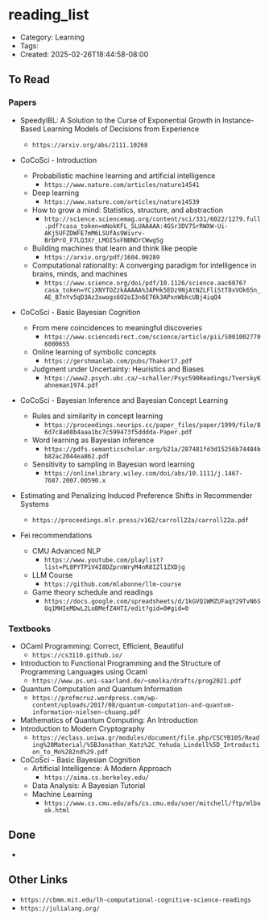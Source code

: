 reading_list
============
- Category: Learning
- Tags: 
- Created: 2025-02-26T18:44:58-08:00

## To Read

### Papers
- SpeedyIBL: A Solution to the Curse of Exponential Growth in Instance-Based Learning Models of Decisions from Experience
	- ``https://arxiv.org/abs/2111.10268``
- CoCoSci - Introduction
	- Probabilistic machine learning and artificial intelligence
		- ``https://www.nature.com/articles/nature14541``
	- Deep learning
		- ``https://www.nature.com/articles/nature14539``
	- How to grow a mind: Statistics, structure, and abstraction
		- ``http://science.sciencemag.org/content/sci/331/6022/1279.full.pdf?casa_token=mNokKFL_5LUAAAAA:4GSr3DV7SrRWXW-Ui-AKj5UFZDWFE7mM6LSUfAs9Wivrv-BrbPrO_F7LQ3Xr_LMOI5xFNBNOrCWwgSg``
	- Building machines that learn and think like people
		- ``https://arxiv.org/pdf/1604.00289``
	- Computational rationality: A converging paradigm for intelligence in brains, minds, and machines
		- ``https://www.science.org/doi/pdf/10.1126/science.aac6076?casa_token=YCiXNYTOZzkAAAAA%3APHk5EDz9NjAtNZLFliStT8xVOk65n_AE_B7nYv5qD3Az3xwogs6O2oI3n6E76k3APxnWbkcUBj4iqQ4``
- CoCoSci - Basic Bayesian Cognition
	- From mere coincidences to meaningful discoveries
		- ``https://www.sciencedirect.com/science/article/pii/S0010027706000655``
	- Online learning of symbolic concepts
		- ``https://gershmanlab.com/pubs/Thaker17.pdf``
	- Judgment under Uncertainty: Heuristics and Biases
		- ``https://www2.psych.ubc.ca/~schaller/Psyc590Readings/TverskyKahneman1974.pdf``
- CoCoSci - Bayesian Inference and Bayesian Concept Learning
	- Rules and similarity in concept learning
		- ``https://proceedings.neurips.cc/paper_files/paper/1999/file/86d7c8a08b4aaa1bc7c599473f5dddda-Paper.pdf``
	- Word learning as Bayesian inference
		- ``https://pdfs.semanticscholar.org/b21a/287481fd3d15256b74484bb82ac2044ea862.pdf``
	- Sensitivity to sampling in Bayesian word learning
		- ``https://onlinelibrary.wiley.com/doi/abs/10.1111/j.1467-7687.2007.00590.x`` 
- Estimating and Penalizing Induced Preference Shifts in Recommender Systems
	- ``https://proceedings.mlr.press/v162/carroll22a/carroll22a.pdf``

- Fei recommendations
	- CMU Advanced NLP
		- `https://www.youtube.com/playlist?list=PL8PYTP1V4I8DZprnWryM4nR8IZl1ZXDjg`
	- LLM Course
		- `https://github.com/mlabonne/llm-course`
	- Game theory schedule and readings
		- `https://docs.google.com/spreadsheets/d/1kGVQ1WMZUFaqY29TvN6SOq1MHIeMDwL2LoBMefZ4HTI/edit?gid=0#gid=0`



### Textbooks
- OCaml Programming: Correct, Efficient, Beautiful
	- ``https://cs3110.github.io/``
- Introduction to Functional Programming and the Structure of Programming Languages using Ocaml
	- ``https://www.ps.uni-saarland.de/~smolka/drafts/prog2021.pdf``
- Quantum Computation and Quantum Information
	- ``https://profmcruz.wordpress.com/wp-content/uploads/2017/08/quantum-computation-and-quantum-information-nielsen-chuang.pdf``
- Mathematics of Quantum Computing: An Introduction
- Introduction to Modern Cryptography
	- ``https://eclass.uniwa.gr/modules/document/file.php/CSCYB105/Reading%20Material/%5BJonathan_Katz%2C_Yehuda_Lindell%5D_Introduction_to_Mo%282nd%29.pdf``
- CoCoSci - Basic Bayesian Cognition
	- Artificial Intelligence: A Modern Approach
		- ``https://aima.cs.berkeley.edu/``
	- Data Analysis: A Bayesian Tutorial
	- Machine Learning
		- ``https://www.cs.cmu.edu/afs/cs.cmu.edu/user/mitchell/ftp/mlbook.html``

## Done

- 

## Other Links

- ``https://cbmm.mit.edu/lh-computational-cognitive-science-readings``
- ``https://julialang.org/``
